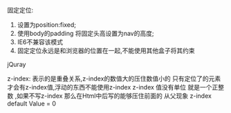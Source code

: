 
固定定位:
1. 设置为position:fixed;
2. 使用body的padding 将固定头高设置为nav的高度;
3. IE6不兼容该模式
4. 固定定位永远是和浏览器的位置在一起,不能使用其他盒子将其约束

jQuray

z-index:
表示的是重叠关系,z-index的数值大的压住数值小的
只有定位了的元素才会有z-index值,浮动的东西不能使用z-index
z-index 值没有单位 就是一个正整数 ,如果不写z-index 那么在Html中后写的能够压住前面的
从父现象
z-index default Value = 0
